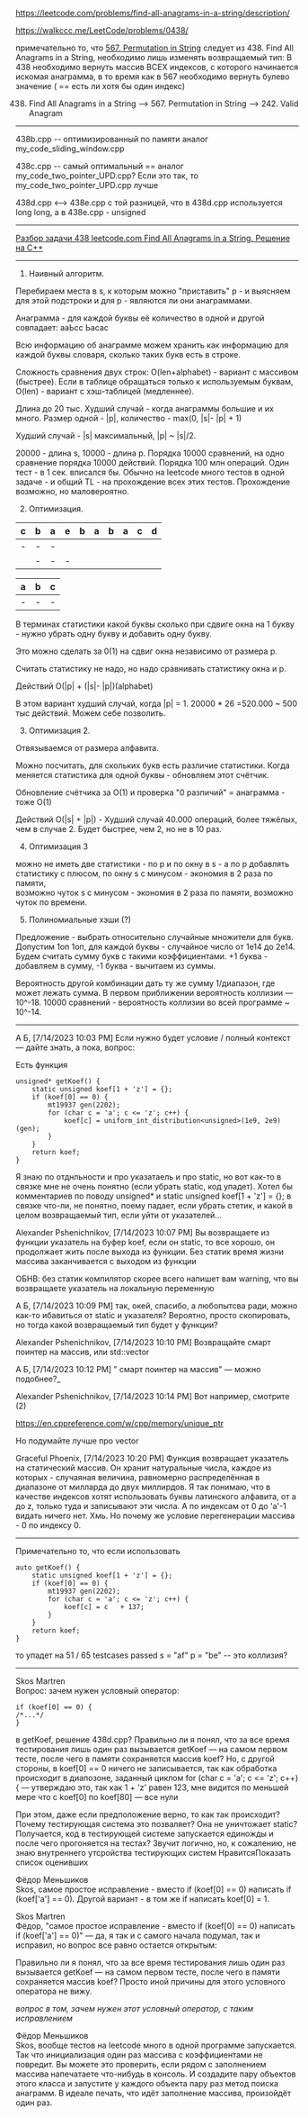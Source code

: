 
https://leetcode.com/problems/find-all-anagrams-in-a-string/description/

https://walkccc.me/LeetCode/problems/0438/

примечательно то, что [567. Permutation in String](https://github.com/SkosMartren/leetcode_com/tree/main/567.%20Permutation%20in%20String) 
следует из 438. Find All Anagrams in a String, необходимо лишь изменять возвращаемый тип: 
В 438 необходимо вернуть массив ВСЕХ индексов, с которого начинается искомая анаграмма, в то время как в 567 
необходимо вернуть булево значение ( == есть ли хотя бы один индекс)

438. Find All Anagrams in a String --> 567. Permutation in String --> 242. Valid Anagram

-----------

438b.cpp -- оптимизированный по памяти аналог my_code_sliding_window.cpp

438с.cpp -- самый оптимальный == аналог my_code_two_pointer_UPD.cpp? Если это так, то my_code_two_pointer_UPD.cpp лучше

438d.cpp <--> 438e.cpp с той разницей, что в 438d.cpp используется long long, а в 438e.cpp - unsigned 

-----------

[Разбор задачи 438 leetcode.com Find All Anagrams in a String. Решение на C++](https://www.youtube.com/watch?v=VKB7q3Sfjuk&ab_channel=3.5%D0%B7%D0%B0%D0%B4%D0%B0%D1%87%D0%B8%D0%B2%D0%BD%D0%B5%D0%B4%D0%B5%D0%BB%D1%8E)

________

1. Наивный алгоритм.

Перебираем места в s, к которым можно "приставить" р - и выясняем для этой подстроки и для р - являются ли они анаграммами.

Анаграмма - для каждой буквы её количество в одной и другой совпадает: ааЬсс          Ьасас

Всю информацию об анаграмме можем хранить как информацию для каждой буквы словаря, сколько таких букв есть в строке.

Сложность сравнения двух строк: O(len+alphabet) - вариант с массивом (быстрее). 
Если в таблице обращаться только к используемым буквам, O(len) - вариант с хэш-таблицей (медленнее).

Длина до 20 тыс. Худший случай - когда анаграммы большие и их много. Размер одной - |p|, количество - max(0, |s|- |p| + 1)

Худший случай - |s| максимальный, |p| ~ |s|/2.

20000 - длина s, 10000 - длина р. Порядка 10000 сравнений, на одно сравнение порядка 10000 действий. Порядка 100 млн операций. 
Один тест - в 1 сек. вписался бы. 
Обычно на leetcode много тестов в одной задаче - и общий TL - на прохождение всех этих тестов. Прохождение возможно, но маловероятно.

2. Оптимизация. 

| c 	| b 	| a 	| e 	| b 	| a 	| b 	| a 	| c 	| d 	|
|---	|---	|---	|---	|---	|---	|---	|---	|---	|---	|
| - 	| - 	| - 	|   	|   	|   	|   	|   	|   	|   	|
|   	| - 	| - 	| - 	|   	|   	|   	|   	|   	|   	|

| a 	| b 	| c 	|
|---	|---	|---	|
| - 	| - 	| - 	|

В терминах статистики какой буквы сколько при сдвиге окна на 1 букву - нужно убрать одну букву и добавить одну букву.

Это можно сделать за 0(1) на сдвиг окна независимо от размера р.

Считать статистику не надо, но надо сравнивать статистику окна и р.

Действий O(|p| + (|s|- |p|)(alphabet)

В этом вариант худший случай, когда |p| = 1. 20000 * 26 =520.000 ~ 500 тыс действий. Можем себе позволить.

3. Оптимизация 2.

Отвязываемся от размера алфавита.

Можно посчитать, для скольких букв есть различие статистики. 
Когда меняется статистика для одной буквы - обновляем этот счётчик.

Обновление счётчика за O(1) и проверка "0 разпичий" = анаграмма - тоже O(1)

Действий O(|s| + |p|) - Худший случай 40.000 операций, более тяжёлых, чем в случае 2. 
Будет быстрее, чем 2, но не в 10 раз.

4. Оптимизация 3 

можно не иметь две статистики - по p и по окну в s - а по р добавлять статистику с плюсом, по окну s с минусом - экономия в 2 раза по памяти,  
возможно чуток s с минусом - экономия в 2 раза по памяти, возможно чуток по времени.

5. Полиномиальные хэши (?)

Предложение - выбрать относительно случайные множители для букв. 
Допустим 1оп 1оп, для каждой буквы - случайное число от 1е14 до 2е14. 
Будем считать сумму букв с такими коэффициентами. +1 буква - добавляем в сумму, -1 буква - вычитаем из суммы.

Вероятность другой комбинации дать ту же сумму 1/диапазон, где может лежать сумма. В первом приближении 
вероятность коллизии —10^-18. 10000 сравнений - вероятность коллизии во всей программе ~ 10^-14.

_______

А Б, [7/14/2023 10:03 PM]
Если нужно будет условие / полный контекст — дайте знать, а пока, вопрос: 

Есть функция

    unsigned* getKoef() {
        static unsigned koef[1 + 'z'] = {};
        if (koef[0] == 0) {
            mt19937 gen(2202);
            for (char c = 'a'; c <= 'z'; c++) {
                koef[c] = uniform_int_distribution<unsigned>(1e9, 2e9)(gen);
            }
        }
        return koef;
    }

Я знаю по отднльности и про указатаель и про static, но вот как-то в связке мне не очень понятно (если убрать static, код упадет). Хотел бы комментариев по поводу  unsigned* и  static unsigned koef[1 + 'z'] = {}; в связке что-ли, не понятно, поему падает, если убрать стетик, и какой в целом возвращаемый тип, если уйти от указателей...

Alexander Pshenichnikov, [7/14/2023 10:07 PM]
Вы возвращаете из функции указатель на буфер koef, если он static, то все хорошо, он продолжает жить после выхода из функции. Без статик время жизни массива заканчивается с выходом из функции

ОБНВ: без статик компилятор скорее всего напишет вам warning, что вы возвращаете указатель на локальную переменную

А Б, [7/14/2023 10:09 PM]
так, окей, спасибо, а любопытсва ради, можно как-то ибавиться от static и указателя? Вероятно, просто скопировать, но тогда какой возвращаемый тип будет у функции?

Alexander Pshenichnikov, [7/14/2023 10:10 PM]
Возвращайте смарт поинтер на массив, или std::vector<unsigned>

А Б, [7/14/2023 10:12 PM]
" смарт поинтер на массив" — можно подобнее?_

Alexander Pshenichnikov, [7/14/2023 10:14 PM]
Вот например, смотрите  (2)

https://en.cppreference.com/w/cpp/memory/unique_ptr

Но подумайте лучше про vector

Graceful Phoenix, [7/14/2023 10:20 PM]
Функция возвращает указатель на статический массив. Он хранит натуральные числа, каждое из которых - случаяная величина, равномерно распределённая в диапазоне от милларда до двух миллирдов. Я так понимаю, что в качестве индексов хотят использовать буквы латинского алфавита, от a до z, только туда и записывают эти числа. А по индексам от 0 до 'a'-1 видать ничего нет. Хмь. Но почему же условие перегенерации массива - 0 по индексу 0.

_______

Примечательно то, что если использовать

    auto getKoef() {
        static unsigned koef[1 + 'z'] = {};
        if (koef[0] == 0) {
            mt19937 gen(2202);
            for (char c = 'a'; c <= 'z'; c++) {
                koef[c] = c   + 137;
            }
        }
        return koef;
    }

то упадет на 51 / 65 testcases passed s = "af" p = "be" -- это коллизия?

__________

Skos Martren   
Вопрос: зачем нужен условный оператор:

    if (koef[0] == 0) {
    /*...*/
    }

в getKoef, решение 438d.cpp? Правильно ли я понял, что за все время тестирования лишь один раз вызывается getKoef — на самом первом тесте, после чего в памяти сохраняется массив koef? Но, с другой стороны, в koef[0] == 0 ничего не записывается, так как обработка происходит в диапозоне, заданный циклом for (char c = 'a'; c <= 'z'; c++) { — утверждаю это, так как 1 + 'z' равен 123, мне видится по меньшей мере что с koef[0] по koef[80] — все нули

При этом, даже если предположение верно, то как так происходит? Почему тестирующая система это позваляет? Она не уничтожает static? Получается, код в тестирующей системе запускается единожды и после чего прогоняется на тестах? Звучит логично, но, к сожалению, не знаю внутреннего утсройства тестирующих систем
НравитсяПоказать список оценивших


Фёдор Меньшиков  
Skos, самое простое исправление - вместо if (koef[0] == 0) написать if (koef['a'] == 0). Другой вариант - в том же if написать koef[0] = 1.

Skos Martren  
Фёдор, "самое простое исправление - вместо if (koef[0] == 0) написать if (koef['a'] == 0)" — да, я так и с самого начала подумал, так и исправил, но вопрос все равно остается открытым:

Правильно ли я понял, что за все время тестирования лишь один раз вызывается getKoef — на самом первом тесте, после чего в памяти сохраняется массив koef? Просто иной причины для этого условного оператора не вижу.

*вопрос в том, зачем нужен этот условный оператор, с таким исправлением*


Фёдор Меньшиков  
Skos, вообще тестов на leetcode много в одной программе запускается. Так что инициализация один раз массива с коэффициентами не повредит. Вы можете это проверить, если рядом с заполнением массива напечатаете что-нибудь в консоль. И создадите пару объектов этого класса и запустите у каждого объекта пару раз метод поиска анаграмм. В идеале печать, что идёт заполнение массива, произойдёт один раз.
